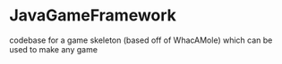 # JavaGameFramework
codebase for a game skeleton (based off of WhacAMole) which can be used to make any game
